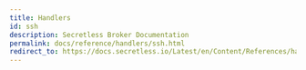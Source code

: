 ```yaml
---
title: Handlers
id: ssh
description: Secretless Broker Documentation
permalink: docs/reference/handlers/ssh.html
redirect_to: https://docs.secretless.io/Latest/en/Content/References/handlers/ssh.htm
---
```

